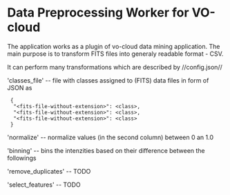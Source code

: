 # Data Preprocessing Worker for VO-cloud

The application works as a plugin of vo-cloud data mining application. The main purpose is to
transform FITS files into generaly readable format - CSV.

It can perform many transformations which are described by //config.json//

'classes_file' -- file with classes assigned to (FITS) data files in form of JSON as

```
 {
  "<fits-file-without-extension>": <class>,
  "<fits-file-without-extension>": <class>,
  "<fits-file-without-extension>": <class>
 }
```

'normalize' -- normalize values (in the second column) between 0 an 1.0

'binning' -- bins the intenzities based on their difference between the followings

'remove_duplicates' -- TODO

'select_features' -- TODO
